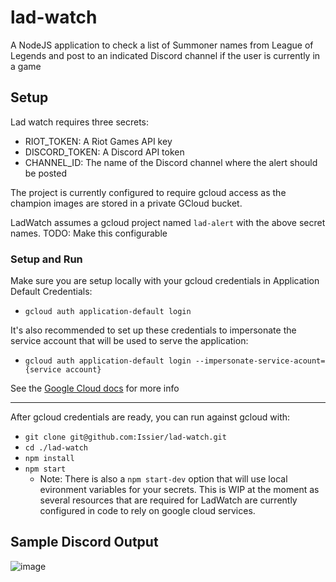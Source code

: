 # lad-watch
A NodeJS application to check a list of Summoner names from League of Legends and post to an indicated Discord channel if the user is currently in a game

## Setup
Lad watch requires three secrets:
- RIOT_TOKEN: A Riot Games API key
- DISCORD_TOKEN: A Discord API token
- CHANNEL_ID: The name of the Discord channel where the alert should be posted

The project is currently configured to require gcloud access as the champion images are stored in a private GCloud bucket.

LadWatch assumes a gcloud project named `lad-alert` with the above secret names.
TODO: Make this configurable

### Setup and Run
Make sure you are setup locally with your gcloud credentials in Application Default Credentials:
- `gcloud auth application-default login`

It's also recommended to set up these credentials to impersonate the service account that will be used to serve the application:
- `gcloud auth application-default login --impersonate-service-acount={service account}`

See the [Google Cloud docs](https://cloud.google.com/docs/authentication/provide-credentials-adc) for more info

---

After gcloud credentials are ready, you can run against gcloud with: 
- `git clone git@github.com:Issier/lad-watch.git`
- `cd ./lad-watch`
- `npm install`
- `npm start`
    - Note: There is also a `npm start-dev` option that will use local evironment variables for your secrets. This is WIP at the moment as several resources that are required for LadWatch are currently configured in code to rely on google cloud services. 

## Sample Discord Output
![image](https://github.com/Issier/lad-watch/assets/23412323/19eb00a7-9e02-4479-b4a2-6d913e274a73)

